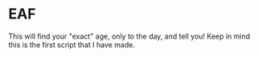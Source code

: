 # EAF
This will find your "exact" age, only to the day, and tell you! Keep in mind this is the first script that I have made.
